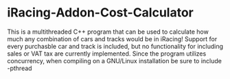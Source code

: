 # iRacing-Addon-Cost-Calculator
This is a multithreaded C++ program that can be used to calculate how much any combination of cars and tracks would be in iRacing! Support for every purchasble car and track is included, but no functionality for including sales or VAT tax are currently implemented. Since the program utilizes concurrency, when compiling on a GNU/Linux installation be sure to include -pthread
